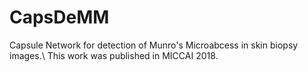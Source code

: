 # CapsDeMM
Capsule Network for detection of Munro's Microabcess in skin biopsy images.\\
This work was published in MICCAI 2018.
